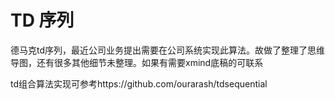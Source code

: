 # TD 序列
德马克td序列，最近公司业务提出需要在公司系统实现此算法。故做了整理了思维导图，还有很多其他细节未整理。如果有需要xmind底稿的可联系

td组合算法实现可参考https://github.com/ourarash/tdsequential
